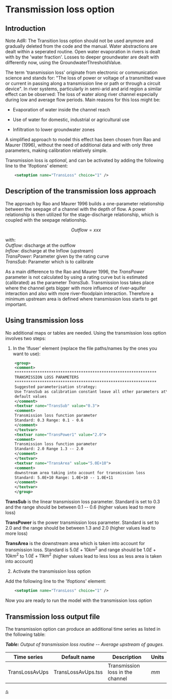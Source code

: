 # Transmission loss option


## Introduction

Note AdR: The Transition loss option should not be used anymore and gradually deleted from the code and the manual. Water abstractions are dealt within a seperated routine. Open water evaporation in rivers is dealt with by the 'water fraction'. Losses to deeper groundwater are dealt with differently now, using the GroundwaterThresholdValue.

The term 'transmission loss' originate from electronic or communication science and stands for: "The loss of power or voltage of a transmitted wave or current in passing along a transmission line or path or through a circuit device". In river systems, particularly in semi-arid and arid region a similar effect can be observed: The loss of water along river channel especially during low and average flow periods. Main reasons for this loss might be:

-   Evaporation of water inside the channel reach

-   Use of water for domestic, industrial or agricultural use

-   Infiltration to lower groundwater zones

A simplified approach to model this effect has been chosen from Rao and Maurer (1996), without the need of additional data and with only three parameters, making calibration relatively simple.

Transmission loss is *optional*, and can be activated by adding the following line to the 'lfoptions' element:

```xml
	<setoption name="TransLoss" choice="1" />
```



## Description of the transmission loss approach

The approach by Rao and Maurer 1996 builds a one-parameter relationship between the seepage of a channel with the depth of flow. 
A power relationship is then utilized for the stage-discharge relationship, which is coupled with the seepage relationship.


$$
Outflow = xxx
$$

with: 
   <br> $Outflow$:		discharge at the outflow
   <br> $Inflow$:		discharge at the Inflow (upstream)
   <br> $TransPower$: 	Parameter given by the rating curve
   <br> $TransSub$:		Parameter which is to calibrate

As a main difference to the Rao and Maurer 1996, the $TransPower$ parameter is not calculated by using a rating curve but is estimated (calibrated) as the parameter $TransSub$. Transmission loss takes place where the channel gets bigger with more influence of river-aquifer interaction and also with more river-floodplain interaction. Therefore a minimum upstream area is defined where transmission loss starts to get important.



## Using transmission loss 

No additional maps or tables are needed. Using the transmission loss option involves two steps:

1)  In the 'lfuser' element (replace the file paths/names by the ones you want to use):

```xml
	<group>                                                             
	<comment>                                                           
	**************************************************************               
	TRANSMISSION LOSS PARAMETERS                                          
	**************************************************************               
	Suggested parameterisation strategy:                                  
	Use TransSub as calibration constant leave all other parameters at\   
	default values                                                        
	</comment>                                                          
	<textvar name="TransSub" value="0.3">                           
	<comment>                                                           
	Transmission loss function parameter                                  
	Standard: 0.3 Range: 0.1 - 0.6                                        
	</comment>                                                          
	</textvar>                                                          
	<textvar name="TransPower1" value="2.0">                        
	<comment>                                                           
	Transmission loss function parameter                                  
	Standard: 2.0 Range 1.3 -- 2.0                                        
	</comment>                                                          
	</textvar>                                                          
	<textvar name="TransArea" value="5.0E+10">                      
	<comment>                                                           
	downstream area taking into account for transmission loss             
	Standard: 5.0E+10 Range: 1.0E+10 -- 1.0E+11                           
	</comment>                                                          
	</textvar>                                                          
	</group>                                                            
```

**TransSub** is the linear transmission loss parameter. Standard is set to 0.3 and the range should be between 0.1 -- 0.6 (higher values lead to more loss) 

**TransPower** is the power transmission loss parameter. Standard is set to 2.0 and the range should be between 1.3 and 2.0 (higher values lead to more loss) 

**TransArea** is the downstream area which is taken into account for transmission loss. Standard is $5.0E+10 km^2$ and range should be $1.0E+10 km^2$ to $1.0E+11 km^2$ (higher values lead to less loss as less area is taken into account)



2)  Activate the transmission loss option

Add the following line to the 'lfoptions' element:

```xml
	<setoption name="TransLoss" choice="1" />
```

Now you are ready to run the model with the transmission loss option



## Transmission loss output file

The transmission option can produce an additional time series as listed in the following table:

***Table:*** *Output of transmission loss routine -- Average upstream of gauges.*                                                           

| Time series    | Default name       | Description                      | Units |
| -------------- | ------------------ | -------------------------------- | ----- |
| TransLossAvUps | TransLossAvUps.tss | Transmission loss in the channel | $mm$  |

[🔝](#top)


